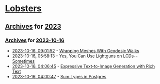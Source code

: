 # [Lobsters](../../../README.md)

## [Archives](../../index.md) for [2023](../index.md)

### [Archives](../../index.md) for [2023-10-16](index.md)

* [2023-10-16, 09:01:52](https://lobste.rs/s/sclzsr/wrapping_meshes_with_geodesic_walks) - [Wrapping Meshes With Geodesic Walks](https://cprimozic.net/blog/wrapping-meshes-with-geodesic-walks/)
* [2023-10-16, 05:58:13](https://lobste.rs/s/8mvcpf/yes_you_can_use_lightguns_on_lcds) - [Yes, You Can Use Lightguns on LCDs-- Sometimes](https://nicole.express/2023/bang-bang-youre-dead.html)
* [2023-10-16, 04:06:45](https://lobste.rs/s/ig7n6b/expressive_text_image_generation_with) - [Expressive Text-to-Image Generation with Rich Text](https://rich-text-to-image.github.io/)
* [2023-10-16, 04:00:47](https://lobste.rs/s/enfimf/sum_types_postgres) - [Sum Types in Postgres](https://yrashk.com/blog/2023/04/09/sum-types-in-postgres/)
